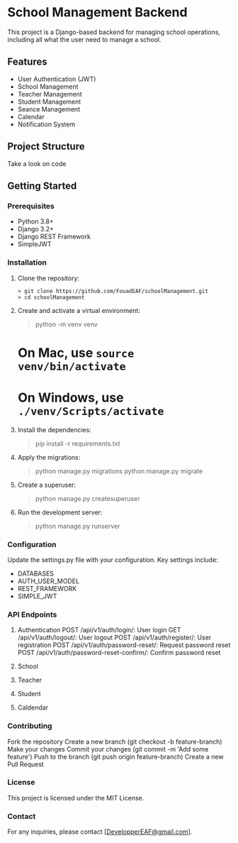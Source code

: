 # School Management Backend

This project is a Django-based backend for managing school operations, including all what the user need to manage a school.

## Features

- User Authentication (JWT)
- School Management
- Teacher Management
- Student Management
- Seance Management
- Calendar
- Notification System

## Project Structure

Take a look on code

## Getting Started

### Prerequisites

- Python 3.8+
- Django 3.2+
- Django REST Framework
- SimpleJWT

### Installation

1. Clone the repository:

   ```
   > git clone https://github.com/FouadEAF/schoolManagement.git
   > cd schoolManagement
   ```

2. Create and activate a virtual environment:

   > python -m venv venv

   # On Mac, use `source venv/bin/activate`

   # On Windows, use `./venv/Scripts/activate`

3. Install the dependencies:

   > pip install -r requirements.txt

4. Apply the migrations:

   > python manage.py migrations
   > python manage.py migrate

5. Create a superuser:

   > python manage.py createsuperuser

6. Run the development server:
   > python manage.py runserver

### Configuration

Update the settings.py file with your configuration. Key settings include:

- DATABASES
- AUTH_USER_MODEL
- REST_FRAMEWORK
- SIMPLE_JWT

### API Endpoints

1. Authentication
   POST /api/v1/auth/login/: User login
   GET /api/v1/auth/logout/: User logout
   POST /api/v1/auth/register/: User registration
   POST /api/v1/auth/password-reset/: Request password reset
   POST /api/v1/auth/password-reset-confirm/: Confirm password reset

2. School

3. Teacher

4. Student

5. Caldendar

### Contributing

Fork the repository
Create a new branch (git checkout -b feature-branch)
Make your changes
Commit your changes (git commit -m 'Add some feature')
Push to the branch (git push origin feature-branch)
Create a new Pull Request

### License

This project is licensed under the MIT License.

### Contact

For any inquiries, please contact [DevelopperEAF@gmail.com].
